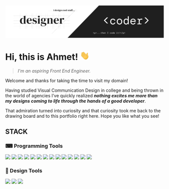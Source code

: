 [![hero-banner](https://raw.githubusercontent.com/ahmetalpergit/ahmetalpergit/master/assets/github-hero.png)]()

# Hi, this is Ahmet! <img src="https://raw.githubusercontent.com/ahmetalpergit/ahmetalpergit/master/assets/wave.gif" width="30px">

> _I'm an aspiring Front End Engineer._


Welcome and thanks for taking the time to visit my domain!

Having studied Visual Communication Design in college and being thrown in the world of agencies I’ve quickly realized **_nothing excites me more than my designs coming to life through the hands of a good developer_**.

That admiration turned into curiosity and that curiosity took me back to the drawing board and to this portfolio right here. Hope you like what you see!

## STACK

### ⌨ Programming Tools
![](https://img.shields.io/badge/HTML--informational?style=flat&logo=html5&logoColor=red&color=red)
![](https://img.shields.io/badge/CSS--informational?style=flat&logo=css3&logoColor=blue&color=blue)
![](https://img.shields.io/badge/JavaScript--informational?style=flat&logo=javascript&logoColor=yellow&color=yellow)
![](https://img.shields.io/badge/React--informational?style=flat&logo=react&logoColor=cyan&color=cyan)
![](https://img.shields.io/badge/SASS--informational?style=flat&logo=sass&logoColor=ff69b4&color=ff69b4)
![](https://img.shields.io/badge/Node.js--informational?style=flat&logo=node.js&logoColor=2bbc8a&color=2bbc8a)
![](https://img.shields.io/badge/MongoDB--informational?style=flat&logo=mongoDB&logoColor=yellowgreen&color=yellowgreen)
![](https://img.shields.io/badge/mysql--informational?style=flat&logo=mysql&logoColor=orange&color=orange)
![](https://img.shields.io/badge/Github--informational?style=flat&logo=Github&logoColor=white&color=white)
![](https://img.shields.io/badge/NPM--informational?style=flat&logo=npm&logoColor=red&color=red)
![](https://img.shields.io/badge/Firebase--informational?style=flat&logo=firebase&logoColor=orange&color=orange)
![](https://img.shields.io/badge/Webpack--informational?style=flat&logo=webpack&logoColor=9cf&color=9cf)
![](https://img.shields.io/badge/VSCode--informational?style=flat&logo=visual-studio-code&logoColor=blue&color=blue)
![](https://img.shields.io/badge/Bash--informational?style=flat&logo=gnu-bash&logoColor=darkgray&color=darkgray)

### 🎨 Design Tools
![](https://img.shields.io/badge/Figma--informational?style=flat&logo=figma&logoColor=red&color=red)
![](https://img.shields.io/badge/Affinity--informational?style=flat&logo=Affinity&logoColor=blueviolet&color=blueviolet)
![](https://img.shields.io/badge/AdobeCS--informational?style=flat&logo=adobe&logoColor=red&color=red)
